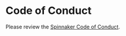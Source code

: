 # Code of Conduct

Please review the [Spinnaker Code of Conduct](https://www.spinnaker.io/community/contributing/code-of-conduct/).
